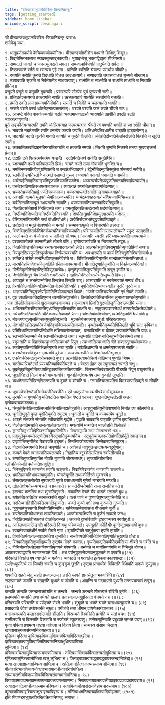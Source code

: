 ```yaml
---  
title: "वीरपाण्ड्यभूपालविरचित-क्रियानिघण्टुः"  
tags: [getting_started]  
sidebar: home_sidebar  
unicode_script: devanagari  
---  
```

श्री वीरपाण्ड्यभूपालविरचित-क्रियानिघण्टु-प्रारम्भः  
श्लोकेषु यथा-  
  
१.  धातुप्रयोगपर्याये केचित्काव्योपयोगिनः। वीरपाण्ड्यक्षितीशेन वक्ष्यन्ते शिक्षितुं शिशून्॥  
२. विद्यतेस्तिभवत्यत्र स्यादस्तुस्ताद्भवत्वपि। भूयाद्भवेत्तु भवताद्विद्यतां श्रीर्जगत्त्रये॥  
३. सम्पद्यते जायते च जजन्त्युत्पद्यते जगत्। सम्भवत्याविर्भवति प्रादुर्भवति सर्वदा॥  
४. तिष्ठत्यास्ते वर्तते च वसत्यत्र गृहे रमा। प्राणिति श्वसिति श्रेयान्यः परार्थाय जीवति॥  
५. रचयति करोति कुरुते विदधाति विधत्त आदधात्यार्यः। सम्पादयति तथासावाधत्ते सृज्यते सौख्यम्॥  
६. उत्पादयति सृजति च निर्वर्तयतीह साधयत्याशु। राध्नोति च साध्नोति च राध्यति साध्यति च सिध्यति प्रीतिम्॥  
प्रसूयते प्रसूते च प्रसूषति सुवत्यपि। प्रसवत्यपि सौत्येषा पुत्रं पुण्यवती सती॥  
७. प्रतिष्ठतेञ्चत्ययते व्रजत्ययति सर्पति। ऋच्छत्यटति यात्येति सरतीयर्ति गच्छति॥  
८. हंमति द्रवति ग्रामं ग्रामत्यमतिमीमति। ससर्ति च जिहीते च चलत्यभ्रति धावति॥  
९. स्रंसते भ्रंशते वस्त्रं ध्वंसतेङ्गात्पतत्यगात्। भ्रश्यते भ्रश्यति फलं डयते डीयते खगः॥  
१०. आचष्टे वक्ति वाक्यं कथयति गदति व्यक्तमाभाषतेऽसौ व्याख्याति प्रब्रवीति प्रवदति रटति व्याहरत्यागृणाति।  
    ब्रूते सङ्कीर्तयत्यारवति लपति चोदीरयत्याह जल्पत्यत्यन्तं श्रीपते त्वं क्वणति भणति मां रक्ष रक्षेति धीमान्॥  
११. नादयते नदतेऽणति वणति वनत्येष जल्पते जपति। अभिधत्तेऽभिदधातीच वादयति ह्रादयत्येनम्॥  
१२. नाटयति नटति नृत्यति गायति कायति च कूर्दते किलति। क्रीडतिदीव्यतिकेलतिखेलति विहरति च खूर्दते रमते॥  
१३. कक्कतिकखतिप्रहसतिगग्घतिघग्घति च तक्कति स्मयते। निक्षति चुम्बति निकस्ते तन्व्या मुखपङ्कजं प्रेयान्॥  
१४. ददाति दत्ते वितरत्यर्पयत्येष यच्छति। ददतेर्पयतेचार्थं सनोति सनुतेर्थिने॥  
१५. रक्षत्यवति दयते पातिपालयति प्रियं। त्रायते नयते राजा गोपायति भुनक्ति च॥  
१६. नमतिनमस्यतिविष्णुं प्रणिपतति च वन्दतेऽभिवादयते। ईट्टेनौतिदनुवतिस्तुतेच शंसत्ययं स्तौति॥  
१७. स्तवीती डयतिस्तोत्रैः कत्थते श्लाघते गुरून्। पणायते पनायते पणायति पनायति॥  
१८. अर्चत्यर्हतिमहतिचमहयतिपूजयतियजतियजतेच। अञ्चत्यर्चयतेऽयंपूजतिमानयतिचार्हयत्यार्यान्॥  
१९. पचतेपचतिश्रातिरन्धयत्यत्रपाचकः। श्रायत्यन्नं श्रपयतितथाश्रापयतिक्षणात्॥  
२०. भ्रज्जतेभ्रज्जतिभ्राष्ट्रे भर्जतेचणकानयं। मज्जत्याप्लवतेस्नातिगङ्गायामवगाहते॥  
२१. अश्नाति वल्भते भुङ्क्ते जेमतिप्रत्यवस्यति। धन्योऽभ्यवहरत्यन्नं संविभज्यार्थिभिस्सह॥  
२२. चर्वतिप्सातिताम्बूलं भक्षयत्यत्ति खादति। धयत्याचामतिपयस्सदापिबतिचूषति॥  
२३. गिलतिग्रसतिग्रासं गिरतिग्रसते तथा। वमत्युद्गिरतिच्छर्दत्यसौ छर्दयतिक्षणात्॥  
२४. निष्ठीव्यतिक्षिप्यतिच निष्ठीवतिनिरस्यति। क्षिपतिस्नुह्यतिक्षिप्रमुद्गारयति भक्षितम्॥  
२५. वेत्तिजानातिजानीते तत्त्वं बोधतिबोधते। प्रत्येतिचोपलभतेबुद्ध्यतेप्रतिपद्यते॥  
२६. उत्प्रेक्षते च मनुतेचोत्पश्यति च मन्यते। सम्भावयत्यूहते च विचारयति तत्त्वतः॥  
२७.      विन्तेविमृशतितर्कतिवितर्कयत्यतिशयान्निरूपयति। परिगणयतिमीमासत्यालोचयति स्फुटं परामृशति॥  
२८. आलोचयते कार्यं यो राजा स प्रतीयते सौख्यम्। चिन्तयति स्मरति हरिं ध्यायत्यध्येतिभावयत्यार्यः॥  
२९. पश्यत्यालोकते कान्तामीक्षते लोचते पतिः। शृणोत्याकर्णयति च निशामयति तद्वचः॥  
३०. जिघ्रतिशिङ्घतिकमलं रसयत्यास्वादयत्यसौ लेढि। आलभतेस्पृशतिपरामृशतिच्छुपतिप्रियां नाथः॥  
३१. विस्फुरतिप्रस्फुरतिस्फूर्जत्यथ निर्णयत्यवस्यति च। अवधारयति च कार्यं निश्चिनुतेनिश्चिनोत्यार्यः॥  
३२. सन्दिग्धे संशेते सन्देग्धिविशङ्कतेविशेते च। विचिकित्सतिविमृशत्ति चान्दोळयतिचेत्यभिन्नार्थाः॥  
३३. मारयतिहन्तिविशसतिकृषतिहिनस्तिप्रमापयत्याजौ। मीनातिद्रूणातिकृणोति च निबर्हयत्यर्थार्दयते॥  
३४. मीनीतेकूणीतेसंहरतितृणेढिसूदयत्येषः। कृणुतेकृणातिलुम्पतिलुम्भति शत्रून् कृणीते च॥  
३५. क्षिणोतिक्षिणुते चैव क्षिणति क्षयतीत्यपि। दहतिप्रोषतिप्लोषत्योषतिप्लुष्यति द्विषम्॥  
३६. आपद्यते च लभतेप्राप्नोतिच विन्दतेच विन्दति राट्। आसादयति च भवतेभावयते सम्पदं धीरः॥  
३७. प्रेरयतिप्रेलयतिप्रेषयतिप्रेष्यतिप्रचोदयतिक्षिप्यति। सुवतिक्षिपतिव्यापारयतीह नुदति नुदते च॥  
३८. आज्ञापयतिनियुङ्क्तेप्रहिणोतिनियोजयत्यलं क्षिपते। भजतेभजतिश्रयतेश्रयति नृपं सेवते सजति॥  
३९. वृक्षं त्वक्षतितक्षतिद्यतिपुमान् तक्ष्णोतिसंवृश्चति। छिन्तेछेदयतिच्छिनत्तिच लुनात्याखण्डतेमुण्डति॥  
. पाशं तोडतितोडयत्यपि खुरत्याखण्डयत्यन्वहं। कृन्तत्यत्र छिनत्तित्रुट्यतिलुनीतिदच्छ्यतीमे समाः॥  
४०. अभिलषतीच्छतिवांच्छतिगृध्यतिलुभ्यतिचवष्टि कांक्षति च। स्पृहयत्याशास्तेऽर्थं कामयतेऽपेक्षतेऽर्थयते॥  
४१. गर्धयतीप्सतिवरयतिगर्धतिकामयतिकांक्षते प्रेम्णा। ध्रांक्षतिवांक्षतिधीमान् ध्वांक्षतिद्रांक्षतिश्रियं मोक्षे॥  
४२. मोक्षत्यपावुत्सृजतिजहात्युज्झतिमुञ्चति। मुञ्चतेमोचयत्याशु सुधीः परिहरत्यघम्॥  
४३. मोक्षयतिरहतिरहयतिवर्जयतिवृणक्तिजस्यतित्यजति। कृषतेकर्षतिकृष्यतिविलिखति भूमिं सदा कृषिकः॥  
४४. प्रतिषिध्यतिवारयतिप्रतिषेधति तन्निराकरोत्यल्पात्। प्रत्यादिशति च दोषात् प्रत्याचष्टेनिषेधति प्राज्ञः॥  
४५. स्तभ्नातिस्तम्भते चैव स्तभ्नोतिस्तोभते तथा। स्तुभ्नाति प्रतिबध्नातिस्तुभ्नोतिस्कोभते तथा॥  
४६. स्कुभ्नाति च विहन्त्येषस्कुभ्नोतिस्कम्भते रिपून्। स्कभ्नोतिस्कभ्नाति चैते शब्दास्तुल्यार्थवाचकाः॥  
४७. सहतेमृष्यतिमर्षतितितिक्षतेमृष्यते तथा मृषति। मर्षयतिक्षाम्यति च क्षमतेमृषयत्यसौ सहति॥  
४८. शक्यतेशक्यतिबुधस्सहयत्यपि दुर्वचः। यच्चर्चयत्यधीते च शिक्षतेपठतिश्रुतम्॥  
४९. एधतेवर्धतेनन्दत्यृध्यतिस्फायते बुधः। ऋध्नोतिस्त्यायतेनित्यं नीतिमान् पुष्यति श्रियम्॥  
५०. यततेव्याप्रियतेऽसौ प्रयस्यतिव्यापिपर्तिघटते च। चेष्टत ईहत एष स्फुरत्यलं स्पन्दते चक्षुः॥  
५१. तुदतेतुदतिदुनोतिव्यथयतिदूःखयतिरुजतितापयति। क्लिश्नातिखेदयत्यपि पीडयति रिपून् प्रशूलयति॥  
५२. धुक्षतेधिक्षते नित्यं बाधते बाधयत्यपि। शुन्धतिक्लेशयत्येष तथा वुन्धति लुण्ठति॥  
५३. व्यथतेताम्यतिखिन्दतिसन्तपति च दूयते च शोचति च। ग्लायतिचम्लायतिच क्लिश्यत्याखिद्यते च सीदति च॥  
५४. धूपायतेक्लेशतेचखिन्तेकर्जतिखर्जति। एते धातुप्रयोगाः खल्वीषदेकार्थसूचकाः॥  
५५. मुरयति च गुणयतिगुध्यतिवटतिस्त्यायतिच वेष्टते वस्त्रम्। गुण्ठयतिमुण्डतेऽसौ वण्डत इत्येकवाचकाश्शब्दाः॥  
५६. सिनुतेसिनोतिनह्यतिबध्नातिसिनातिनह्यतेजुडति। आशुयुनातियुनीतेपाशयति सिनीत एष कीलयति॥  
५७. धुनोतिधुनुते पुच्छं धूनोतिधुवति स्फुटम्। धुनाती च धुनीते च कम्पयत्येष धूनुते॥  
५८. आदत्ते संभजते संभजति स्वीकरोति गृह्णीते। गृह्णाति चाददाति ग्राहयति वृणीत इत्यभिन्नार्थाः॥  
५९. विलोडयतिमथ्नाति खजत्यालोडयत्यपि। मथत्यब्धिं मन्थतिच व्यालोडति विलोडति॥  
६०. कुप्यतिक्रुध्यतिद्वेष्टिरुष्यतिद्रुह्यतीर्ष्यति। रोषत्यसूयति तथा रोषयत्यरये भटः॥  
६१. प्रावृणुतेकुम्भयतेस्तृणोतिवस्त्रैस्तृणातिकुम्भयतिच। स्तृणुतेचाच्छादयतिप्रोर्णोतिप्रोर्णुते स्वाङ्गम्॥  
६२. प्रावृणोतिस्तृणीतेथ विदारयति हृद्गतं। भिनत्तिस्फोटयत्येष भिन्तेदारयतिस्फुटम्॥  
६३. पिदधातिस्थगयति पिधत्ते चावृणोति च। अपिधत्ते चावृणुतेच्छादयत्यन्यदुर्गुणान्॥  
६४. कम्पते वेपते त्वंगत्यजतिप्रचलत्यपि। निद्रातिच वटुश्शेतेसस्तिच स्वपितीत्यपि॥  
६५. रुण्टतिलुण्टतिमुषतिच मोषति मुष्णाति चोरयत्यर्थम्। लुण्टयतिग्रोचतिच ग्लोचतिकोजतिचभोजतिक्षतबुद्धिः॥  
६६. बिभेत्युद्विजते त्रस्यत्येष त्रसति शङ्कते। विद्रातिविद्रवत्येष धावत्यपि पलायते॥  
६७. भ्रमतिभ्राम्यतिभ्रामयत्याघुणति। घोणतेघूर्णति तथा कीर्तिस्ते भुवनत्रये॥  
६८. तंसत्यलङ्करोत्येष भूषयत्यपि भूषते प्रसाधयत्यपि गुणैर्या मण्डयति मण्डति॥  
६९. द्योततेशोभतेसम्यग्भासते च प्रकाशते। भ्राजतेदीप्यतेभाति राजा राजतिराजते॥  
७०. हटत्ययं कनतिच तथा शुम्भतिशुम्भते। चकास्ति रोचते चैव भ्राशते भ्लाशते बुधः॥  
७१. श्च्योततिक्षरतिक्षीरं स्तनात्स्रवति सूदते। वत्सं पाति च पुष्णातिपुष्यत्युपचिनोति च॥  
७२. नदतिध्वनतिरौतिकौतिस्वनतिकूजति। कवते कुवते पक्षी तथा कुञ्जति गुञ्जति॥  
७३. जुगुप्सतेकुत्सयते विगर्हयतिनिन्दति। गर्हतेग्लहतेपापात्तथा बीभत्सते सुधीः॥  
७४. शपतेशपतिक्रोधात्तथा शप्यतिशप्यते। आक्रोशत्याक्षिपति च दुर्जनं सकलो जनः॥  
७५. जिह्रेतित्रसतेह्रीच्छत्यलं व्रीडतिलज्जते। लज्जते दुश्चरित्राणि दृष्ट्वान्यस्य स्वयंसुधीः॥  
७६. आश्लिष्यत्यालिङ्गति परिरभते दिग्वधूः परिष्वजते। उपगूहति कीर्तिश्रीः कुन्देन्दुसमप्रभावी बुधः॥  
७७. स्वदतेस्वादतेक्षीरं स्वर्दते रोचते नृणां। द्रायतिप्रीयते चतुर्भुक्त्वा तृपति तृप्यति॥  
७८. प्रीणातितर्पयत्यलमाह्लादयतिवा तृप्नोति। सन्तोषयतिधिनोतिप्रीणयतिपृणोतिसुखयति प्रौडः॥  
७९. स्निह्यतितूषतितुष्यतिहृष्यति दृष्ट्वैव मोदते कान्तम्। दृप्यतिमाद्यतिकर्वतिखर्वति सा क्षीबते च गर्वति च॥  
८०. विचिनोत्यवेक्षतेऽसावन्विष्यतिमृगयते गवेषयति। अन्वेषते च मार्गतिमार्गयति च विचिनुते दोषान्॥  
आकारयत्याह्वयति स्वमामन्त्रयते प्रियं।  अथ पर्यनुयुङ्क्तेऽसावनुयुङ्क्ते स पृच्छति॥  (८१)  
परिवर्तते निवर्तत एष व्यावर्तते च गत्वैव। व्याघटते च परावर्तत इत्येकवाचकाश्शब्दाः॥  (८२)  
उपदेग्ध्युपदिग्धे सा लिम्पति रूषति च कुङ्कुमं छुरति। दृष्ट्वा प्राणाधीशं विकिरति विक्षिपति पादयोः कुसुमम्॥ (८३)  
शक्नोति सहते जेतुं सहति प्रभवत्यलम्। तरति प्लवते ज्ञानसेतुना भववारिधिं॥ (८४)  
सङ्ग्रामयते जजति च संप्रहरति युध्यते च जंजति च।  आहन्ति च गदयाऽसौ युध्यति सन्तापयत्यलं शत्रून्॥ (८५)  
कन्दति क्रन्दति क्लन्दत्याक्रोशति च कन्दते। क्रन्दते क्लन्दते शोचत्यलं रोदिति दुर्मतिः॥ (८६)  
प्रलम्भयति बध्नाति तथा गर्धयते खलः। प्रतारयत्यल्पबुद्धींस्तदा वंचयते नरान्॥ (८८)  
वरिवस्यति परिचरति च पर्यङ्क्ते सेवते भजति। शुश्रूषते च भजते श्रयते चाराधयत्युपास्ते च॥ (८९)  
प्रसादयति देवेशं तथोपचरति स्फुटं। पर्यंजति तथा धीमान् प्रायेणैकार्थवाचकाः॥ (९०)  
मनत्यभ्यस्यति कलास्संशीलयति शीलति। विस्रम्भते विश्वसिति प्रत्येति च सतां वचः॥ (९१)  
उन्मीलयति च विलसति विकसति च स्फोटते स्फुटत्याशु। उन्मेषत्युन्मिषति प्रबुध्यते जृम्भते पद्मम्॥ (९२)  
पूत्वा पवित्वा प्रशमय्य नष्ट्वा नशित्वा च विहाय हित्वा। संन्यस्य संसाय निखाय खात्वासङ्गत्यसंगम्यनिहत्यहत्वा॥ ९३  
मृडित्वा मृदित्वा कुपित्वाकुषित्वामृषित्वारुषित्वाविदित्वागृहीत्वा। कृषित्वाचकृत्वामुषित्वाक्लिशित्वाखनित्वाक्षुधित्वावचित्वा  
लुचित्वा॥ (९४)  
पंचित्वावंचित्वालुंचित्वाक्रम्यचक्रमित्वाच। तर्षित्वामर्षित्वाकर्षित्वातत्त्वतोगुधित्वा च॥ (९५)  
गुम्फित्वालुम्फित्वालोभित्वा खलु लुभित्वा च।  क्लिष्ट्वापक्त्वारुद्ध्वाबद्ध्वाप्रस्कन्द्यनिष्कंद्य॥ (९६)  
मत्वा खात्वाज्ञात्वाग्रन्थित्वाचग्रधित्वाच। अर्तित्वानर्तित्वाप्रापय्यसमाप्यचांचित्वा॥ (९७)  
पीत्वापरिव्यायविधायचोक्त्वाव्याख्यायधीत्वापरिवीयधित्वा। संव्यायसंक्षीयविजायमीत्वाविजित्यसंमन्यमनोमनित्वा॥ (९८)  
विगायावमायावमत्यप्रमत्यप्रयम्यप्रयत्यप्रणत्यप्रणम्य। निमायप्रमायप्रलायप्रलीयप्रवृश्च्यप्रपायप्रहायप्रदाय॥ (९९)  
दत्वादात्वादित्वाधीत्वाप्रस्थायचस्थित्वा। नत्वामित्वामीत्वासंदायविहायचारुसंमाय॥ (१००)  
द्यूत्वाजलित्वावृश्चित्वाक्षूत्वावृत्वाविवृत्य च। तर्णित्वाधक्षणित्वाचप्रक्षित्यादिचोह्यताम्॥ (१०१)  
                        इति श्रीपाण्ड्यभूपालविरचितक्रियानिघण्टुः समाप्तः।  
